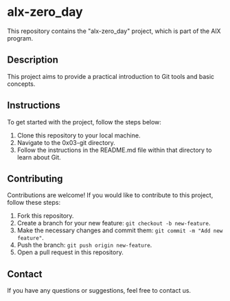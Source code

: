 # alx-zero_day

This repository contains the "alx-zero_day" project, which is part of the AlX program.

## Description

This project aims to provide a practical introduction to Git tools and basic concepts.

## Instructions

To get started with the project, follow the steps below:

1. Clone this repository to your local machine.
2. Navigate to the 0x03-git directory.
3. Follow the instructions in the README.md file within that directory to learn about Git.

## Contributing

Contributions are welcome! If you would like to contribute to this project, follow these steps:

1. Fork this repository.
2. Create a branch for your new feature: `git checkout -b new-feature`.
3. Make the necessary changes and commit them: `git commit -m "Add new feature"`.
4. Push the branch: `git push origin new-feature`.
5. Open a pull request in this repository.

## Contact

If you have any questions or suggestions, feel free to contact us.

